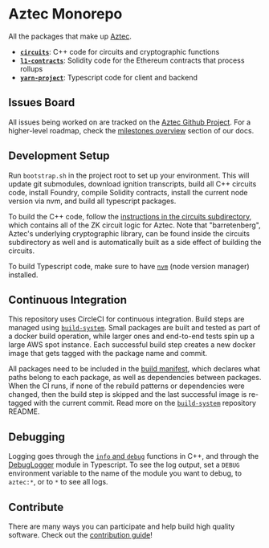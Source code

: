 # Aztec Monorepo

All the packages that make up [Aztec](https://docs.aztec.network/what-is-aztec).

- [**`circuits`**](/circuits): C++ code for circuits and cryptographic functions
- [**`l1-contracts`**](/l1-contracts): Solidity code for the Ethereum contracts that process rollups
- [**`yarn-project`**](/yarn-project): Typescript code for client and backend

## Issues Board

All issues being worked on are tracked on the [Aztec Github Project](https://github.com/orgs/AztecProtocol/projects/22). For a higher-level roadmap, check the [milestones overview](https://docs.aztec.network/aztec/milestones) section of our docs.

## Development Setup

Run `bootstrap.sh` in the project root to set up your environment. This will update git submodules, download ignition transcripts, build all C++ circuits code, install Foundry, compile Solidity contracts, install the current node version via nvm, and build all typescript packages.

To build the C++ code, follow the [instructions in the circuits subdirectory](./circuits/README.md), which contains all of the ZK circuit logic for Aztec. Note that "barretenberg", Aztec's underlying cryptographic library, can be found inside the circuits subdirectory as well and is automatically built as a side effect of building the circuits.

To build Typescript code, make sure to have [`nvm`](https://github.com/nvm-sh/nvm) (node version manager) installed.

## Continuous Integration

This repository uses CircleCI for continuous integration. Build steps are managed using [`build-system`](https://github.com/AztecProtocol/build-system). Small packages are built and tested as part of a docker build operation, while larger ones and end-to-end tests spin up a large AWS spot instance. Each successful build step creates a new docker image that gets tagged with the package name and commit.

All packages need to be included in the [build manifest](`build_manifest.json`), which declares what paths belong to each package, as well as dependencies between packages. When the CI runs, if none of the rebuild patterns or dependencies were changed, then the build step is skipped and the last successful image is re-tagged with the current commit. Read more on the [`build-system`](https://github.com/AztecProtocol/build-system) repository README.

## Debugging

Logging goes through the [`info` and `debug`](circuits/cpp/barretenberg/cpp/src/barretenberg/common/log.hpp) functions in C++, and through the [DebugLogger](yarn-project/foundation/src/log/debug.ts) module in Typescript. To see the log output, set a `DEBUG` environment variable to the name of the module you want to debug, to `aztec:*`, or to `*` to see all logs.


## Contribute

There are many ways you can participate and help build high quality software. Check out the [contribution guide](CONTRIBUTING.md)!
